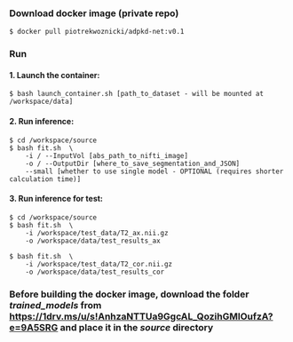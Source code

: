 ### Download docker image (private repo)
```
$ docker pull piotrekwoznicki/adpkd-net:v0.1
```
### Run
#### 1. Launch the container:
```
$ bash launch_container.sh [path_to_dataset - will be mounted at /workspace/data]
```

#### 2. Run inference:
```
$ cd /workspace/source
$ bash fit.sh  \
    -i / --InputVol [abs_path_to_nifti_image]
    -o / --OutputDir [where_to_save_segmentation_and_JSON]
    --small [whether to use single model - OPTIONAL (requires shorter calculation time)]
```

#### 3. Run inference for test:
```
$ cd /workspace/source
$ bash fit.sh  \
    -i /workspace/test_data/T2_ax.nii.gz
    -o /workspace/data/test_results_ax

$ bash fit.sh  \
    -i /workspace/test_data/T2_cor.nii.gz
    -o /workspace/data/test_results_cor
```

### Before building the docker image, download the folder *trained_models* from https://1drv.ms/u/s!AnhzaNTTUa9GgcAL_QozihGMlOufzA?e=9A5SRG and place it in the *source* directory
```